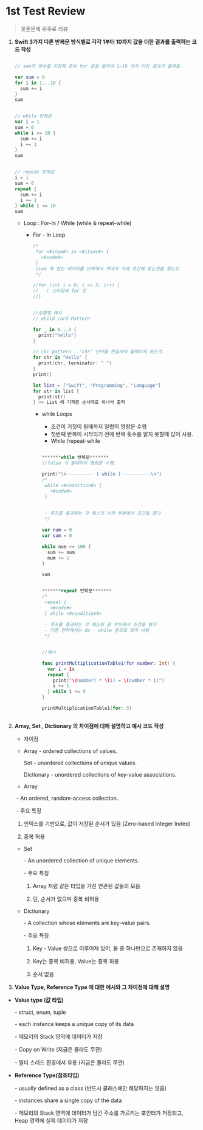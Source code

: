 # 1st Test Review

> 못푼문제 위주로 리뷰

1. **Swift 3가지 다른 반복문 방식별로 각각 1부터 10까지 값을 더한 결과를 출력하는 코드 작성**

   ```swift
   
   // sum의 변수를 지정해 준뒤 for 문을 돌려야 1~10 까지 더한 결과가 출력됨. 
   
   var sum = 0
   for i in 1...10 {
     sum += i
   }
   sum
   
   
   // while 반복문
   var i = 1
   sum = 0
   while i <= 10 {
     sum += i
     i += 1
   }
   sum
   
   
   // repeat 반복문
   i = 1
   sum = 0
   repeat {
     sum += i
     i += 1
   } while i <= 10
   sum
   ```

   * Loop : For-In / While (while & repeat-while)

     * For - In Loop 

       ```swift
       /*
        for <#item#> in <#items#> {
          <#code#>
        }
        item 에 있는 데이터를 반복해서 꺼내서 아래 조건에 맞는것을 찾는것
        */
       
       //for (int i = 0; i <= 5; i++) {
       //   C 스타일의 for 문
       //}
       
       
       //상황별 예시
       // whild card Pattern 
       
       for _ in 0...3 {
         print("hello")
       }
       
       // chr pattern : 'chr' 단어를 한글자씩 출력되게 하는것. 
       for chr in "Hello" {
         print(chr, terminator: " ")
       }
       print()
       
       let list = ["Swift", "Programming", "Language"]
       for str in list {
         print(str)
       } >> List 에 기재된 순서대로 하나씩 출력
       
       ```

       * while Loops 

         * 조건이 거짓이 될때까지 일련의 명령문 수행
         * 첫번째 반복이 시작되기 전에 반복 횟수를 알지 못할때 많이 사용.
         * While /repeat-while 

         ```swift
         
         *******while 반복문*******
         //false 가 될때까지 명령문 수행.
         
         print("\n---------- [ while ] ----------\n")
         /*
          while <#condition#> {
            <#code#>
          }
         
          
          - 루프를 통과하는 각 패스의 시작 부분에서 조건을 평가
          */
         
         var num = 0
         var sum = 0
         
         while num <= 100 {
           sum += num
           num += 1
         }
         
         sum
         
         
         *******repeat 반복분*******
         /*
          repeat {
            <#code#>
          } while <#condition#>
          
          - 루프를 통과하는 각 패스의 끝 부분에서 조건을 평가
          - 다른 언어에서는 do - while 문으로 많이 사용
          */
         
         
         //예시 
         
         func printMultiplicationTable1(for number: Int) {
           var i = 1x
           repeat {
             print("\(number) * \(i) = \(number * i)")
             i += 1
           } while i <= 9
         }
         
         printMultiplicationTable1(for: 3)
         
         
         
         ```

2. **Array, Set , Dictionary 의 차이점에 대해 설명하고 예시 코드 작성**

   * 차이점

   * Array - ordered collections of values.

      Set - unordered collections of unique values.

      Dictionary - unordered collections of key-value associations.

   * Array 

   ​     \- An ordered, random-access collection.

   ​     \-  주요 특징

    1) 인덱스를 기반으로, 값이 저장된 순서가 있음 (Zero-based Integer Index)

    2) 중복 허용

   * Set

      \- An unordered collection of unique elements.

      \- 주요 특징

      1) Array 처럼 같은 타입을 가진 연관된 값들의 모음

      2) 단, 순서가 없으며 중복 비허용

     

   * Dictionary

      \- A collection whose elements are key-value pairs.

      \- 주요 특징

      1) Key - Value 쌍으로 이루어져 있어, 둘 중 하나만으로 존재하지 않음

      2) Key는 중복 비허용, Value는 중복 허용

      3) 순서 없음

     

3. **Value Type, Reference Type 에 대한 예시와 그 차이점에 대해 설명** 

* **Value type (값 타입)**

   \- struct, enum, tuple

   \- each instance keeps a unique copy of its data

   \- 메모리의 Stack 영역에 데이터가 저장

   \- Copy on Write (지금은 몰라도 무관)

   \- 멀티 스레드 환경에서 유용 (지금은 몰라도 무관)

* **Reference Type(참조타입)**

   \- usually defined as a class (반드시 클래스에만 해당하지는 않음)

   \- instances share a single copy of the data

   \- 메모리의 Stack 영역에 데이터가 담긴 주소를 가르키는 포인터가 저장되고, Heap 영역에 실제 데이터가 저장


